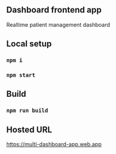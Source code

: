 
## Dashboard frontend app

Realtime patient management dashboard

## Local setup

### `npm i`

### `npm start`

## Build

### `npm run build`

## Hosted URL

https://multi-dashboard-app.web.app